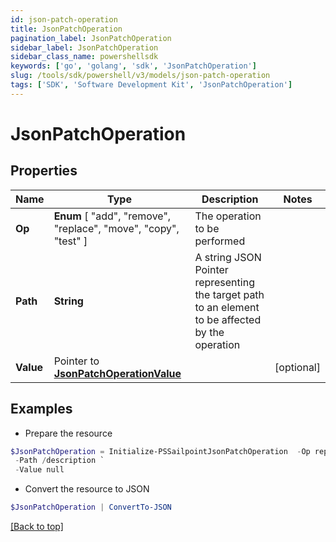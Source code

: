 ```yaml
---
id: json-patch-operation
title: JsonPatchOperation
pagination_label: JsonPatchOperation
sidebar_label: JsonPatchOperation
sidebar_class_name: powershellsdk
keywords: ['go', 'golang', 'sdk', 'JsonPatchOperation'] 
slug: /tools/sdk/powershell/v3/models/json-patch-operation
tags: ['SDK', 'Software Development Kit', 'JsonPatchOperation']
---
```



# JsonPatchOperation

## Properties

Name | Type | Description | Notes
------------ | ------------- | ------------- | -------------
**Op** |   **Enum** [  "add",    "remove",    "replace",    "move",    "copy",    "test" ] | The operation to be performed | 
**Path** |  **String** | A string JSON Pointer representing the target path to an element to be affected by the operation | 
**Value** |  Pointer to [**JsonPatchOperationValue**](json-patch-operation-value) |  | [optional] 

## Examples

- Prepare the resource
```powershell
$JsonPatchOperation = Initialize-PSSailpointJsonPatchOperation  -Op replace `
 -Path /description `
 -Value null
```

- Convert the resource to JSON
```powershell
$JsonPatchOperation | ConvertTo-JSON
```


[[Back to top]](#) 

